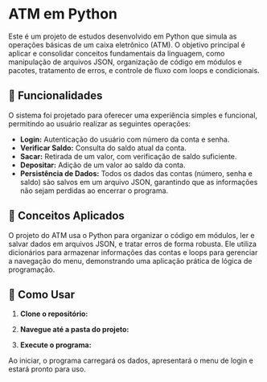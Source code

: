 # ATM em Python

Este é um projeto de estudos desenvolvido em Python que simula as operações básicas de um caixa eletrônico (ATM). O objetivo principal é aplicar e consolidar conceitos fundamentais da linguagem, como manipulação de arquivos JSON, organização de código em módulos e pacotes, tratamento de erros, e controle de fluxo com loops e condicionais.

## 🚀 Funcionalidades

O sistema foi projetado para oferecer uma experiência simples e funcional, permitindo ao usuário realizar as seguintes operações:

- **Login:** Autenticação do usuário com número da conta e senha.
- **Verificar Saldo:** Consulta do saldo atual da conta.
- **Sacar:** Retirada de um valor, com verificação de saldo suficiente.
- **Depositar:** Adição de um valor ao saldo da conta.
- **Persistência de Dados:** Todos os dados das contas (número, senha e saldo) são salvos em um arquivo JSON, garantindo que as informações não sejam perdidas ao encerrar o programa.

## 🧠 Conceitos Aplicados

O projeto do ATM usa o Python para organizar o código em módulos, ler e salvar dados em arquivos JSON, e tratar erros de forma robusta. Ele utiliza dicionários para armazenar informações das contas e loops para gerenciar a navegação do menu, demonstrando uma aplicação prática de lógica de programação.

## 📝 Como Usar

1.  **Clone o repositório:**

2.  **Navegue até a pasta do projeto:**

3.  **Execute o programa:**


Ao iniciar, o programa carregará os dados, apresentará o menu de login e estará pronto para uso.
